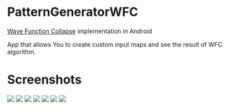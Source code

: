 # PatternGeneratorWFC
<a href="https://github.com/mxgmn/WaveFunctionCollapse">Wave Function Collapse</a> implementation in Android

App that allows You to create custom input maps and see the result of WFC algorithm. 

# Screenshots
<img src="img/Screenshot_1.png"/>
<img src="img/Screenshot_2.png"/>
<img src="img/Screenshot_3.png"/>
<img src="img/Screenshot_4.png"/>
<img src="img/Screenshot_5.png"/>
<img src="img/Screenshot_6.png"/>
<img src="img/Screenshot_7.png"/>
